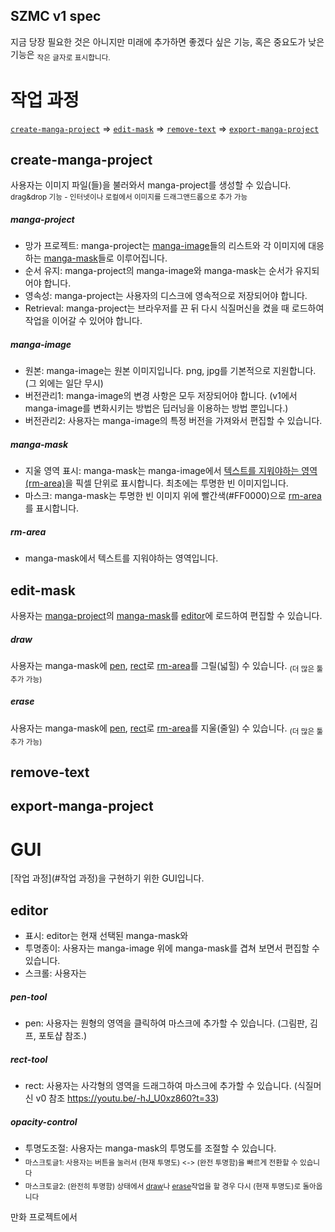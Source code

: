 ## SZMC v1 spec

지금 당장 필요한 것은 아니지만 미래에 추가하면 좋겠다 싶은 기능, 혹은 중요도가 낮은 기능은
<sub>작은 글자로 표시합니다.</sub>


# 작업 과정

[`create-manga-project`](#create-manga-project) => [`edit-mask`](#edit-mask) => [`remove-text`](#edit-mask) => [`export-manga-project`](#export-manga-project)

## create-manga-project
사용자는 이미지 파일(들)을 불러와서 manga-project를 생성할 수 있습니다. \
<sub>drag&drop 기능 - 인터넷이나 로컬에서 이미지를 드래그앤드롭으로 추가 가능</sub>

##### manga-project
- 망가 프로젝트: manga-project는 [manga-image](#manga-image)들의 리스트와 각 이미지에 대응하는 [manga-mask](#manga-mask)들로 이루어집니다. 
- 순서 유지: manga-project의 manga-image와 manga-mask는 순서가 유지되어야 합니다.
- 영속성: manga-project는 사용자의 디스크에 영속적으로 저장되어야 합니다.
- Retrieval: manga-project는 브라우저를 끈 뒤 다시 식질머신을 켰을 때 로드하여 작업을 이어갈 수 있어야 합니다.
##### manga-image
- 원본: manga-image는 원본 이미지입니다. png, jpg를 기본적으로 지원합니다. (그 외에는 일단 무시)
- 버전관리1: manga-image의 변경 사항은 모두 저장되어야 합니다. (v1에서 manga-image를 변화시키는 방법은 딥러닝을 이용하는 방법 뿐입니다.)
- 버전관리2: 사용자는 manga-image의 특정 버전을 가져와서 편집할 수 있습니다.
##### manga-mask
- 지울 영역 표시: manga-mask는 manga-image에서 [텍스트를 지워야하는 영역(rm-area)](#rm-area)을 픽셀 단위로 표시합니다. 최초에는 투명한 빈 이미지입니다.
- 마스크: manga-mask는 투명한 빈 이미지 위에 빨간색(#FF0000)으로 [rm-area](#rm-area)를 표시합니다.
##### rm-area
- manga-mask에서 텍스트를 지워야하는 영역입니다. 


## edit-mask
사용자는 [manga-project](#manga-project)의 [manga-mask](#manga-mask)를 [editor](#editor)에 로드하여 편집할 수 있습니다.

##### draw
사용자는 manga-mask에 [pen](#pen-tool), [rect](#rect-tool)로 [rm-area](#rm-area)를 그릴(넓힐) 수 있습니다. <sub>(더 많은 툴 추가 가능)</sub>
##### erase
사용자는 manga-mask에 [pen](#pen-tool), [rect](#rect-tool)로 [rm-area](#rm-area)를 지울(줄일) 수 있습니다. <sub>(더 많은 툴 추가 가능)</sub>


## remove-text
## export-manga-project

# GUI
[작업 과정](#작업 과정)을 구현하기 위한 GUI입니다.
## editor
- 표시: editor는 현재 선택된 manga-mask와 
- 투명종이: 사용자는 manga-image 위에 manga-mask를 겹쳐 보면서 편집할 수 있습니다.
- 스크롤: 사용자는 

##### pen-tool
- pen: 사용자는 원형의 영역을 클릭하여 마스크에 추가할 수 있습니다. (그림판, 김프, 포토샵 참조.)
##### rect-tool
- rect: 사용자는 사각형의 영역을 드래그하여 마스크에 추가할 수 있습니다. (식질머신 v0 참조 https://youtu.be/-hJ_U0xz860?t=33)

##### opacity-control
- 투명도조절: 사용자는 manga-mask의 투명도를 조절할 수 있습니다. 
- <sub>마스크토글1: 사용자는 버튼을 눌러서 (현재 투명도) <-> (완전 투명함)을 빠르게 전환할 수 있습니다</sub>
- <sub>마스크토글2: (완전히 투명함) 상태에서 [draw](#draw)나 [erase](#erase)작업을 할 경우 다시 (현재 투명도)로 돌아옵니다</sub>



만화 프로젝트에서  
